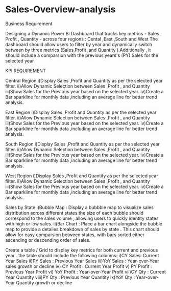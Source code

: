 # Sales-Overview-analysis

Business Requirement

Designing  a Dynamic Power Bi Dashboard  that tracks key metrics - Sales , Profit  , Quantity - across four regions : Cental ,East ,South  and West The dashboard should allow users to filter by year and dynamically switch between by three metrics (Sales,Profit ,and Quantity ).Additionally , it should include a comparsion with the previous years's (PY) Sales for the selected year


KPI REQUIREMENT

Central Region
i)Display Sales ,Profit and Quantity as per the selected year filter.
ii)Allow Dynamic Selection between Sales ,Profit , and Quantity 
iii)Show Sales for the Previous year based on the selected year.
iv)Create a Bar sparkline for monthly data ,including an average line for better trend analysis.


East Region
i)Display Sales ,Profit and Quantity as per the selected year filter.
ii)Allow Dynamic Selection between Sales ,Profit , and Quantity 
iii)Show Sales for the Previous year based on the selected year.
iv)Create a Bar sparkline for monthly data ,including an average line for better trend analysis.


South Region
i)Display Sales ,Profit and Quantity as per the selected year filter.
ii)Allow Dynamic Selection between Sales ,Profit , and Quantity 
iii)Show Sales for the Previous year based on the selected year.
iv)Create a Bar sparkline for monthly data ,including an average line for better trend analysis.


West Region
i)Display Sales ,Profit and Quantity as per the selected year filter.
ii)Allow Dynamic Selection between Sales ,Profit , and Quantity 
iii)Show Sales for the Previous year based on the selected year.
iv)Create a Bar sparkline for monthly data ,including an average line for better trend analysis.


Sales by State
i)Bubble Map : Display a bubbble map to visualize sales distribution across different states.the size of each bubble should correspond to the sales volume , allowing users to quickly identity states with high or low sales.
ii)Bar Chart : Place a bar chart alongside the bubble map to provide a detailes breakdown of sales by state . This chart should  allow for easy comparsion between states, with bars sorted either ascending or descending order of sales.






Create a table / Grid to display key metrics for both current and previous year . the table should include the following columns:
i)CY Sales: Current Year Sales
ii)PY Sales : Previous Year  Sales
iii)YoY Sales : Year-over-Year sales growth or decline
iv) CY Profit : Current Year Profit
v) PY Profit : Previous Year Profit
vi) YoY Profit : Year-over-Year Profit
vii)CY Qty : Current Year Quantity
viii)PY Qty : Previous Year Quantity
ix)YoY Qty : Year-over-Year Quantity growth or decline 
